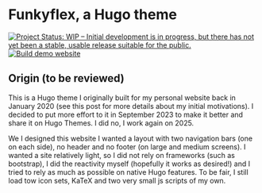 # Funkyflex, a Hugo theme
[![Project Status: WIP – Initial development is in progress, but there has not yet been a stable, usable release suitable for the public.](https://www.repostatus.org/badges/latest/wip.svg)](https://www.repostatus.org/#wip)
[![Build demo website](https://github.com/KevCaz/funkyflex/actions/workflows/deploy.yml/badge.svg)](https://github.com/KevCaz/funkyflex/actions/workflows/deploy.yml)


<!-- - fonts: 
    - [avengeance-mightiest-avenger](https://www.dafont.com/fr/avengeance-mightiest-avenger.font) (files are included)
    - [Fira Sans](https://fonts.google.com/specimen/Fira+Sans)
    - [Fira Code](https://github.com/tonsky/FiraCode)
- iconic frameworks
    - [the free set of FontAwesome 6 icons](https://fontawesome.com/)
- Math symbols are included via [KaTeX](https://katex.org/) (as in HugoBasicExample)  -->



## Origin (to be reviewed)

This is a Hugo theme I originally built for my personal website back in January 2020 (see this post for more details about my initial motivations). I decided to put more effort to it in September 2023 to make it better and share it on Hugo Themes. I did no, I work again on 2025.

We I designed this website I wanted a layout with two navigation bars (one on each side), no header and no footer (on large and medium screens). I wanted a site relatively light, so I did not rely on frameworks (such as bootstrap), I did the reactivity myself (hopefully it works as desired!) and I tried to rely as much as possible on native Hugo features. To be fair, I still load tow icon sets, KaTeX and two very small js scripts of my own.
